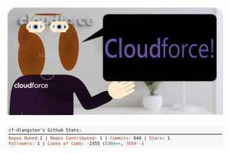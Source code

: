 <!-- 
Version 3.0.167
Built Sat Dec 07 2024 05:20:02 GMT+0000 (Coordinated Universal Time)
-->

<h1 align="center">
  <a href="https://github.com/cf-dlangston/cf-dlangston/tree/master/src" title="Click to View Source">
    <picture width="100%" alt="Dylan">
      <source media="(prefers-color-scheme: dark)" srcset="dylan-dark.svg?version=3.0.167">
      <img src="dylan-light.svg?version=3.0.167" alt="Dylan">
    </picture>
  </a>
</h1>

<div align="center">
  <picture width="100%" alt="Profile Info and Stats">
    <source media="(prefers-color-scheme: dark)" srcset="stats-dark.svg?version=3.0.167">
    <img src="stats-light.svg?version=3.0.167" alt="Profile Info and Stats">
  </picture>
</div>
